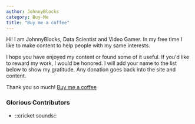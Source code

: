 ```yaml
---
author: JohnnyBlocks
category: Buy-Me
title: "Buy me a coffee"
---
```


Hi! I am JohnnyBlocks, Data Scientist and Video Gamer. In my free time I like to make content to help people with my same interests.

I hope you have enjoyed my content or found some of it useful.  If you'd like to reward my work, I would be honored.
I will add your name to the list below to show my gratitude.  Any donation goes back into the site and content.

Thank you so much!  <a class="btn btn-danger" href="https://www.buymeacoffee.com/JohnnyBlocks">Buy me a coffee</a>

### Glorious Contributors

- ::cricket sounds::
